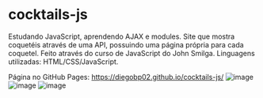 # cocktails-js
Estudando JavaScript, aprendendo AJAX e modules. Site que mostra coquetéis através de uma API, possuindo uma página própria para cada coquetel. Feito através do curso de JavaScript do John Smilga. Linguagens utilizadas: HTML/CSS/JavaScript.

Página no GitHub Pages: https://diegobp02.github.io/cocktails-js/
![image](https://user-images.githubusercontent.com/103163622/184786734-03e18545-d916-4a90-b2b2-2c4897ab6cce.png)
![image](https://user-images.githubusercontent.com/103163622/184786814-3f2d1834-a814-4c80-8e3f-93d1477e068c.png)
![image](https://user-images.githubusercontent.com/103163622/184786850-1f8eeef8-61fa-4ba5-8c79-3c9bde9dc7c1.png)

